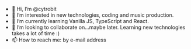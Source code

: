 - 👋 Hi, I’m @cytrobit
- 👀 I’m interested in new technologies, coding and music production.
- 🌱 I’m currently learning Vanilla JS, TypeScript and React.
- 💞️ I’m looking to collaborate on...maybe later. Learning new technologies takes a lot of time :)
- 📫 How to reach me: by e-mail address

<!---
cytrobit/cytrobit is a ✨ special ✨ repository because its `README.md` (this file) appears on your GitHub profile.
You can click the Preview link to take a look at your changes.
--->
